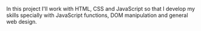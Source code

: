 In this project I'll work with HTML, CSS and JavaScript so that I develop my skills specially with JavaScript functions, DOM manipulation and general web design.
